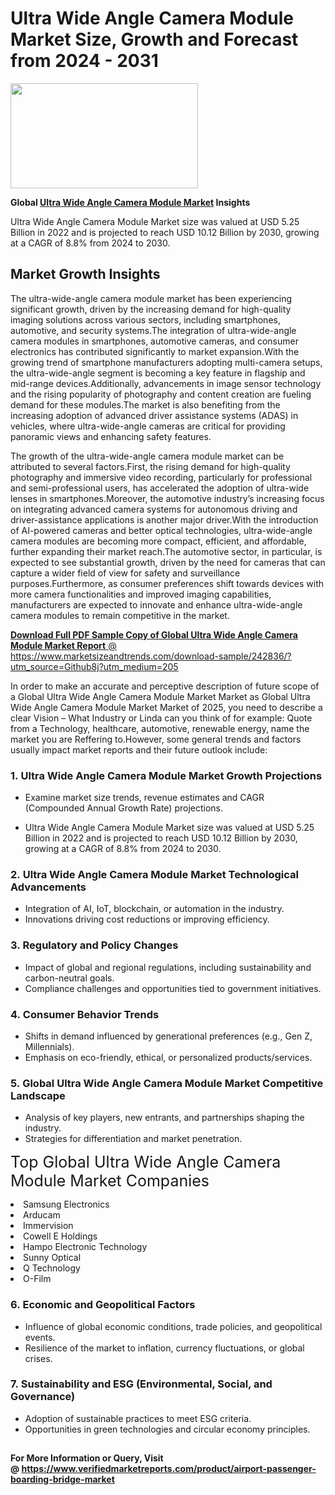 <H1>Ultra Wide Angle Camera Module Market Size, Growth and Forecast from 2024 - 2031</H1><img class="aligncenter size-medium wp-image-584254" src="https://thirdeyenews.in/wp-content/uploads/2024/09/Global-Market-Research-300x168.jpeg" alt="" width="300" height="168" /><p><strong>Global&nbsp;<a href="https://www.marketsizeandtrends.com/download-sample/242836/?utm_source=Github8j?utm_medium=205">Ultra Wide Angle Camera Module Market</a> Insights</strong></p><p>Ultra Wide Angle Camera Module Market size was valued at USD 5.25 Billion in 2022 and is projected to reach USD 10.12 Billion by 2030, growing at a CAGR of 8.8% from 2024 to 2030.</p><p><h2>Market Growth Insights</h2> <p>The ultra-wide-angle camera module market has been experiencing significant growth, driven by the increasing demand for high-quality imaging solutions across various sectors, including smartphones, automotive, and security systems.The integration of ultra-wide-angle camera modules in smartphones, automotive cameras, and consumer electronics has contributed significantly to market expansion.With the growing trend of smartphone manufacturers adopting multi-camera setups, the ultra-wide-angle segment is becoming a key feature in flagship and mid-range devices.Additionally, advancements in image sensor technology and the rising popularity of photography and content creation are fueling demand for these modules.The market is also benefiting from the increasing adoption of advanced driver assistance systems (ADAS) in vehicles, where ultra-wide-angle cameras are critical for providing panoramic views and enhancing safety features.</p> <p><a href="#"></a></p> <p>The growth of the ultra-wide-angle camera module market can be attributed to several factors.First, the rising demand for high-quality photography and immersive video recording, particularly for professional and semi-professional users, has accelerated the adoption of ultra-wide lenses in smartphones.Moreover, the automotive industry’s increasing focus on integrating advanced camera systems for autonomous driving and driver-assistance applications is another major driver.With the introduction of AI-powered cameras and better optical technologies, ultra-wide-angle camera modules are becoming more compact, efficient, and affordable, further expanding their market reach.The automotive sector, in particular, is expected to see substantial growth, driven by the need for cameras that can capture a wider field of view for safety and surveillance purposes.Furthermore, as consumer preferences shift towards devices with more camera functionalities and improved imaging capabilities, manufacturers are expected to innovate and enhance ultra-wide-angle camera modules to remain competitive in the market.</p> <p><a href="#"></p><p><span class=""><strong>Download Full PDF Sample Copy of Global Ultra Wide Angle Camera Module Market Report</strong> @ <a href="https://www.marketsizeandtrends.com/download-sample/242836/?utm_source=Github8j?utm_medium=205" target="_blank">https://www.marketsizeandtrends.com/download-sample/242836/?utm_source=Github8j?utm_medium=205</a></span></p><p>In order to make an accurate and perceptive description of future scope of a Global&nbsp;Ultra Wide Angle Camera Module Market Market as Global&nbsp;Ultra Wide Angle Camera Module Market Market of 2025, you need to describe a clear Vision &ndash; What Industry or Linda can you think of for example: Quote from a Technology, healthcare, automotive, renewable energy, name the market you are Reffering to.However, some general trends and factors usually impact market reports and their future outlook include:</p><h3>1.&nbsp;<strong>Ultra Wide Angle Camera Module Market Growth Projections</strong></h3><ul><li>Examine market size trends, revenue estimates and CAGR (Compounded Annual Growth Rate) projections.</li><li><p>Ultra Wide Angle Camera Module Market size was valued at USD 5.25 Billion in 2022 and is projected to reach USD 10.12 Billion by 2030, growing at a CAGR of 8.8% from 2024 to 2030.</p></li></ul><h3>2.&nbsp;<strong>Ultra Wide Angle Camera Module Market Technological Advancements</strong></h3><ul><li>Integration of AI, IoT, blockchain, or automation in the industry.</li><li>Innovations driving cost reductions or improving efficiency.</li></ul><h3>3.&nbsp;<strong>Regulatory and Policy Changes</strong></h3><ul><li>Impact of global and regional regulations, including sustainability and carbon-neutral goals.</li><li>Compliance challenges and opportunities tied to government initiatives.</li></ul><h3>4.&nbsp;<strong>Consumer Behavior Trends</strong></h3><ul><li>Shifts in demand influenced by generational preferences (e.g., Gen Z, Millennials).</li><li>Emphasis on eco-friendly, ethical, or personalized products/services.</li></ul><h3>5.&nbsp;<strong>Global Ultra Wide Angle Camera Module Market Competitive Landscape</strong></h3><ul><li>Analysis of key players, new entrants, and partnerships shaping the industry.</li><li>Strategies for differentiation and market penetration.</li></ul><p data-pm-slice="1 1 []"><span style="color: inherit; font-family: inherit; font-size: 25px;">Top Global Ultra Wide Angle Camera Module Market Companies</span></p><div class="" data-test-id=""><p><li>Samsung Electronics</li><li> Arducam</li><li> Immervision</li><li> Cowell E Holdings</li><li> Hampo Electronic Technology</li><li> Sunny Optical</li><li> Q Technology</li><li> O-Film</li></p></div><h3>6.&nbsp;<strong>Economic and Geopolitical Factors</strong></h3><ul><li>Influence of global economic conditions, trade policies, and geopolitical events.</li><li>Resilience of the market to inflation, currency fluctuations, or global crises.</li></ul><h3>7.&nbsp;<strong>Sustainability and ESG (Environmental, Social, and Governance)</strong></h3><ul><li>Adoption of sustainable practices to meet ESG criteria.</li><li>Opportunities in green technologies and circular economy principles.</li></ul><h2><strong style="font-size: 14px;">For More Information or Query, Visit @&nbsp;</strong><a style="background-color: #ffffff; font-size: 14px;" href="https://www.marketsizeandtrends.com/report/ultra-wide-angle-camera-module-market/" target="_blank">https://www.verifiedmarketreports.com/product/airport-passenger-boarding-bridge-market</a></h2>